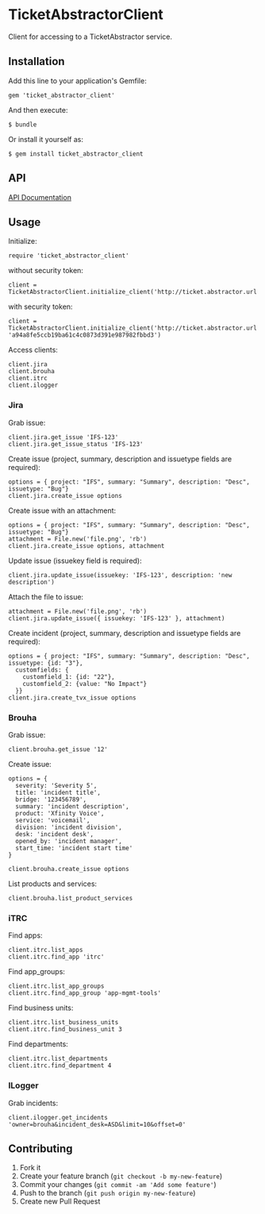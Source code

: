 # TicketAbstractorClient

Client for accessing to a TicketAbstractor service.

## Installation

Add this line to your application's Gemfile:

    gem 'ticket_abstractor_client'

And then execute:

    $ bundle

Or install it yourself as:

    $ gem install ticket_abstractor_client
    
## API

[API Documentation](http://rubydoc.info/gems/ticket_abstractor_client/frames)

## Usage

Initialize:

    require 'ticket_abstractor_client'

  without security token:

    client = TicketAbstractorClient.initialize_client('http://ticket.abstractor.url')

  with security token:

    client = TicketAbstractorClient.initialize_client('http://ticket.abstractor.url', 'a94a8fe5ccb19ba61c4c0873d391e987982fbbd3')

Access clients:

    client.jira
    client.brouha
    client.itrc
    client.ilogger

### Jira

Grab issue:

    client.jira.get_issue 'IFS-123'
    client.jira.get_issue_status 'IFS-123'
    
Create issue (project, summary, description and issuetype fields are required):

    options = { project: "IFS", summary: "Summary", description: "Desc", issuetype: "Bug"}
    client.jira.create_issue options

Create issue with an attachment:

    options = { project: "IFS", summary: "Summary", description: "Desc", issuetype: "Bug"}
    attachment = File.new('file.png', 'rb')
    client.jira.create_issue options, attachment
    
Update issue (issuekey field is required):

    client.jira.update_issue(issuekey: 'IFS-123', description: 'new description')
    
Attach the file to issue:

    attachment = File.new('file.png', 'rb')
    client.jira.update_issue({ issuekey: 'IFS-123' }, attachment)

Create incident (project, summary, description and issuetype fields are required):

    options = { project: "IFS", summary: "Summary", description: "Desc", issuetype: {id: "3"},
      customfields: {
        customfield_1: {id: "22"},
        customfield_2: {value: "No Impact"}
      }}
    client.jira.create_tvx_issue options

### Brouha

Grab issue:

    client.brouha.get_issue '12'

Create issue:

    options = {
      severity: 'Severity 5',
      title: 'incident title',
      bridge: '123456789',
      summary: 'incident description',
      product: 'Xfinity Voice',
      service: 'voicemail',
      division: 'incident division',
      desk: 'incident desk',
      opened_by: 'incident manager',
      start_time: 'incident start time'
    }

    client.brouha.create_issue options
     
List products and services:

    client.brouha.list_product_services

### iTRC

Find apps:

    client.itrc.list_apps
    client.itrc.find_app 'itrc'
    
Find app_groups:

    client.itrc.list_app_groups
    client.itrc.find_app_group 'app-mgmt-tools'
    
Find business units:

    client.itrc.list_business_units
    client.itrc.find_business_unit 3
    
Find departments:

    client.itrc.list_departments
    client.itrc.find_department 4

### ILogger

Grab incidents:

    client.ilogger.get_incidents 'owner=brouha&incident_desk=ASD&limit=10&offset=0'


## Contributing

1. Fork it
2. Create your feature branch (`git checkout -b my-new-feature`)
3. Commit your changes (`git commit -am 'Add some feature'`)
4. Push to the branch (`git push origin my-new-feature`)
5. Create new Pull Request
